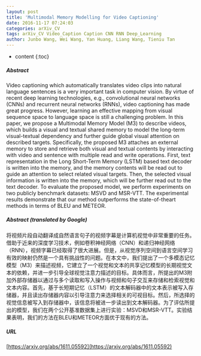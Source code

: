```yaml
---
layout: post
title: 'Multimodal Memory Modelling for Video Captioning'
date: 2016-11-17 07:24:03
categories: arXiv_CV
tags: arXiv_CV Video_Caption Caption CNN RNN Deep_Learning
author: Junbo Wang, Wei Wang, Yan Huang, Liang Wang, Tieniu Tan
---
```


* content
{:toc}

##### Abstract
Video captioning which automatically translates video clips into natural language sentences is a very important task in computer vision. By virtue of recent deep learning technologies, e.g., convolutional neural networks (CNNs) and recurrent neural networks (RNNs), video captioning has made great progress. However, learning an effective mapping from visual sequence space to language space is still a challenging problem. In this paper, we propose a Multimodal Memory Model (M3) to describe videos, which builds a visual and textual shared memory to model the long-term visual-textual dependency and further guide global visual attention on described targets. Specifically, the proposed M3 attaches an external memory to store and retrieve both visual and textual contents by interacting with video and sentence with multiple read and write operations. First, text representation in the Long Short-Term Memory (LSTM) based text decoder is written into the memory, and the memory contents will be read out to guide an attention to select related visual targets. Then, the selected visual information is written into the memory, which will be further read out to the text decoder. To evaluate the proposed model, we perform experiments on two publicly benchmark datasets: MSVD and MSR-VTT. The experimental results demonstrate that our method outperforms the state-of-theart methods in terms of BLEU and METEOR.

##### Abstract (translated by Google)
将视频片段自动翻译成自然语言句子的视频字幕是计算机视觉中非常重要的任务。借助于近来的深度学习技术，例如卷积神经网络（CNN）和递归神经网络（RNN），视频字幕已经取得了很大进展。但是，从视觉序列空间到语言空间学习有效的映射仍然是一个具有挑战性的问题。在本文中，我们提出了一个多模态记忆模型（M3）来描述视频，它建立了一个视觉和文本的共享记忆模型的长期视觉文本的依赖，并进一步引导全球视觉注意力描述的目标。具体而言，所提出的M3附加外部存储器以通过与多个读取和写入操作与视频和句子交互来存储和检索视觉和文本内容。首先，基于长短期记忆（LSTM）的文本解码器中的文本表示被写入存储器，并且读出存储器内容以引导注意力来选择相关的可视目标。然后，所选择的视觉信息被写入到存储器中，该信息将被进一步读出到文本解码器。为了评估所提出的模型，我们在两个公开基准数据集上进行实验：MSVD和MSR-VTT。实验结果表明，我们的方法在BLEU和METEOR方面优于现有的方法。

##### URL
[https://arxiv.org/abs/1611.05592](https://arxiv.org/abs/1611.05592)

